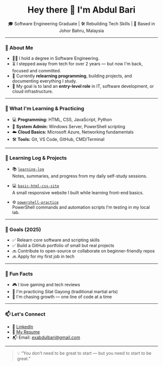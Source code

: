 <h1 align="center">Hey there 👋 I'm Abdul Bari</h1>

<p align="center">
  🎓 Software Engineering Graduate | 🛠️ Rebuilding Tech Skills | 📍 Based in Johor Bahru, Malaysia
</p>

---

### 🧭 About Me

- 👨‍🎓 I hold a degree in Software Engineering.
- ⏳ I stepped away from tech for over 2 years — but now I'm back, focused and committed.
- 🔄 Currently **relearning programming**, building projects, and documenting everything I study.
- 📘 My goal is to land an **entry-level role** in IT, software development, or cloud infrastructure.

---

### 🔧 What I'm Learning & Practicing

- 💻 **Programming:** HTML, CSS, JavaScript, Python
- 💾 **System Admin:** Windows Server, PowerShell scripting
- ☁️ **Cloud Basics:** Microsoft Azure, Networking fundamentals
- 🛠️ **Tools:** Git, VS Code, GitHub, CMD/Terminal

---

### 📘 Learning Log & Projects

- 📚 [`learning-log`](https://github.com/exabdulbari/learning-log)  
  Notes, summaries, and progress from my daily self-study sessions.
  
- 💻 [`basic-html-css-site`](https://github.com/exabdulbari/basic-html-css-site)  
  A small responsive website I built while learning front-end basics.

- ⚙️ [`powershell-practice`](https://github.com/exabdulbari/powershell-practice)  
  PowerShell commands and automation scripts I'm testing in my local lab.

---

### 🧱 Goals (2025)

- ✅ Relearn core software and scripting skills
- ✅ Build a GitHub portfolio of small but real projects
- 🔜 Contribute to open-source or collaborate on beginner-friendly repos
- 🔜 Apply for my first job in tech

---

### 🧩 Fun Facts

- 🎮 I love gaming and tech reviews
- 🥋 I'm practicing Silat Gayong (traditional martial arts)
- 🚀 I'm chasing growth — one line of code at a time

---

### 📫 Let's Connect

- 🔗 [LinkedIn](https://www.linkedin.com/in/your-link)
- 📄 [My Resume](https://your-resume-link.com)
- 📬 Email: exabdulbari@gmail.com

---

> 💡 “You don’t need to be great to start — but you need to start to be great.”

